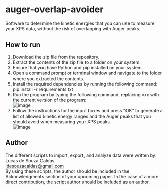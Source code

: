 # auger-overlap-avoider

Software to determine the kinetic energies that you can use to measure your XPS data, without the risk of overlapping with Auger peaks.<br> 

## How to run 

1) Download the zip file from the repository.
2) Extract the contents of the zip file to a folder on your system.
3) Ensure that you have Python and pip installed on your system.
4) Open a command prompt or terminal window and navigate to the folder where you extracted the contents.
5) Install the required dependencies by running the following command: pip install -r requirements.txt 
6) Run the program by typing the following command, replacing vxx with the current version of the program:  <br>
![image](https://user-images.githubusercontent.com/42618468/231221635-79adc2cf-9994-407d-86fc-5c4e475c54f0.png) <br>
7) Follow the instructions for the input boxes and press "OK" to generate a list of allowed kinetic energy ranges and the Auger peaks that you should avoid when measuring your XPS peaks.<br>
![image](https://user-images.githubusercontent.com/42618468/231222821-2e47f542-962c-4ae9-ac54-4e69f90c5ca6.png)<br>


## Author

The different scripts to import, export, and analyze data were written by:<br>
Lucas de Souza Caldas <br>
ldesouzacaldas@gmail.com<br>
By using these scripts, the author should be included in the Acknowledgments section of your upcoming paper. In the case of a more direct contribution, the script author should be included as an author.

